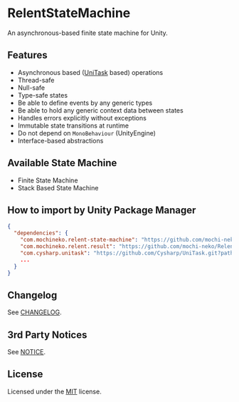 # RelentStateMachine

An asynchronous-based finite state machine for Unity.

## Features

- Asynchronous based ([UniTask](https://github.com/Cysharp/UniTask) based) operations
- Thread-safe
- Null-safe
- Type-safe states
- Be able to define events by any generic types
- Be able to hold any generic context data between states
- Handles errors explicitly without exceptions
- Immutable state transitions at runtime
- Do not depend on `MonoBehaviour` (UnityEngine)
- Interface-based abstractions

## Available State Machine

- Finite State Machine
- Stack Based State Machine

## How to import by Unity Package Manager

```json
{
  "dependencies": {
    "com.mochineko.relent-state-machine": "https://github.com/mochi-neko/RelentStateMachine.git?path=/Assets/Mochineko/RelentStateMachine#0.1.0",
    "com.mochineko.relent.result": "https://github.com/mochi-neko/Relent.git?path=/Assets/Mochineko/Relent/Result#0.1.3",
    "com.cysharp.unitask": "https://github.com/Cysharp/UniTask.git?path=src/UniTask/Assets/Plugins/UniTask",
    ...
  }
}
```

## Changelog

See [CHANGELOG](https://github.com/mochi-neko/RelentStateMachine/blob/main/CHANGELOG.md).

## 3rd Party Notices

See [NOTICE](https://github.com/mochi-neko/RelentStateMachine/blob/main/NOTICE.md).

## License

Licensed under the [MIT](https://github.com/mochi-neko/RelentStateMachine/blob/main/LICENSE) license.

